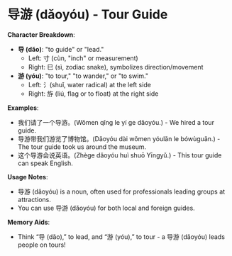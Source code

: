 # **导游 (dǎoyóu) - Tour Guide**

**Character Breakdown**:  
- **导 (dǎo)**: "to guide" or "lead."
  - Left: 寸 (cùn, "inch" or measurement)
  - Right: 巳 (sì, zodiac snake), symbolizes direction/movement  
- **游 (yóu)**: "to tour," "to wander," or "to swim."
  - Left: 氵(shuǐ, water radical) at the left side
  - Right: 斿 (liú, flag or to float) at the right side

**Examples**:  
- 我们请了一个导游。(Wǒmen qǐng le yí ge dǎoyóu.) - We hired a tour guide.  
- 导游带我们游览了博物馆。(Dǎoyóu dài wǒmen yóulǎn le bówùguǎn.) - The tour guide took us around the museum.  
- 这个导游会说英语。(Zhège dǎoyóu huì shuō Yīngyǔ.) - This tour guide can speak English.

**Usage Notes**:  
- 导游 (dǎoyóu) is a noun, often used for professionals leading groups at attractions.  
- You can use 导游 (dǎoyóu) for both local and foreign guides.

**Memory Aids**:  
- Think “导 (dǎo),” to lead, and “游 (yóu),” to tour - a 导游 (dǎoyóu) leads people on tours!